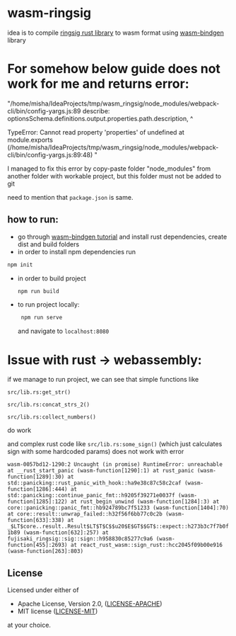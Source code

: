 # wasm-ringsig

idea is to compile [ringsig rust library] to wasm format using [wasm-bindgen] library

# For somehow below guide does not work for me and returns error:
"/home/misha/IdeaProjects/tmp/wasm_ringsig/node_modules/webpack-cli/bin/config-yargs.js:89
 				describe: optionsSchema.definitions.output.properties.path.description,
 				                                           ^

 TypeError: Cannot read property 'properties' of undefined
     at module.exports (/home/misha/IdeaProjects/tmp/wasm_ringsig/node_modules/webpack-cli/bin/config-yargs.js:89:48)
"

I managed to fix this error by copy-paste folder "node_modules" from another folder with workable project, but this folder must not be added to git

need to mention that `package.json` is same.

## how to run:
 * go through [wasm-bindgen tutorial] and install rust dependencies, create dist and build folders
 * in order to install npm dependencies run
 ```bash
 npm init
 ```

 * in order to build project
    ```bash
    npm run build
    ```
 * to run project locally:
    ```bash
     npm run serve
     ```
     and navigate to `localhost:8080`


# Issue with rust -> webassembly:
if we manage to run project, we can see that simple functions like

```src/lib.rs:get_str()```

```src/lib.rs:concat_strs_2()```

```src/lib.rs:collect_numbers()```

do work

and complex rust code like
```src/lib.rs:some_sign()``` (which just calculates sign with some hardcoded params)
does not work with error

`
wasm-0057bd12-1290:2 Uncaught (in promise) RuntimeError: unreachable
    at __rust_start_panic (wasm-function[1290]:1)
    at rust_panic (wasm-function[1289]:30)
    at std::panicking::rust_panic_with_hook::ha9e38c87c58c2caf (wasm-function[1286]:444)
    at std::panicking::continue_panic_fmt::h9205f39271e0037f (wasm-function[1285]:122)
    at rust_begin_unwind (wasm-function[1284]:3)
    at core::panicking::panic_fmt::hb924789bc7f51233 (wasm-function[1404]:70)
    at core::result::unwrap_failed::h32f56f6bb77c0c2b (wasm-function[633]:338)
    at _$LT$core..result..Result$LT$T$C$$u20$E$GT$$GT$::expect::h273b3c7f7b0f1b89 (wasm-function[632]:257)
    at fujisaki_ringsig::sig::sign::h958830c85277c9a6 (wasm-function[455]:2693)
    at react_rust_wasm::sign_rust::hcc2045f09b00e916 (wasm-function[263]:803)
`

## License

Licensed under either of

 * Apache License, Version 2.0, ([LICENSE-APACHE](LICENSE-APACHE))
 * MIT license ([LICENSE-MIT](LICENSE-MIT))

at your choice.




[ringsig rust library]: https://crates.io/crates/fujisaki_ringsig
[wasm-bindgen]: https://rustwasm.github.io/wasm-bindgen/
[wasm-bindgen tutorial]: https://rustwasm.github.io/wasm-bindgen/whirlwind-tour/basic-usage.html
